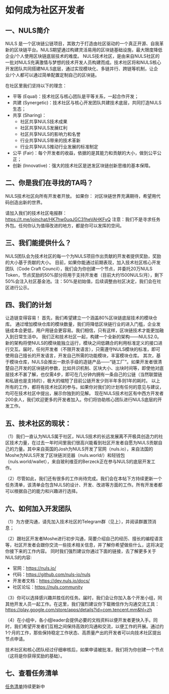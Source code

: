 
# 如何成为社区开发者

## 一、NULS简介
NULS 是一个区块链公链项目，其致力于打造由社区驱动的一个真正开源、自我革新的区块链平台。NULS期望通过构建灵活易用的区块链基础设施，最大限度降低企业/个人使用区块链底层技术的难度。
NULS技术社区，是由来自NULS社区的一批对NULS充满激情与梦想的技术开发人员构建而成。技术社区将和NULS核心开发团队共同搭建NULS底层，通过实现模块化、多链并行、跨链等机制，让企业/个人都可以通过简单配置定制自己的区块链。

在社区里我们坚持以下的理念：
- 平等 (Equal)：技术社区与核心团队是平等关系，一起合作开发；
- 共建 (Synergetic)：技术社区与核心开发团队共建技术底层，共同打造NULS生态；
- 共享 (Sharing)：
    - 社区共享NULS技术成果
    - 社区共享NULS发展红利
    - 社区共享NULS的影响力和名誉
    - 行业共享NULS带来的技术革新
    - 行业共享NULS推动行业发展的标准制定
- 公平 (Fair)：每个开发者的收益，依据的是其能力和贡献的大小，做到公平公正；
- 创新 (Innovative)：强大的技术社区是迸发区块链创新思维的基本保障。

## 二、你是我们在寻找的TA吗？
NULS技术社区向所有开发者开放。
如果你：
对区块链世界充满期待，希望用代码创造出新的世界。

请加入我们的技术社区电报群：https://t.me/joinchat/HK7hw0uqJGC31heVAHKFyQ
注意：我们不是寻求任务外包。任何你认为值得改进的地方，都是你可以发挥的空间。

## 三、我们能提供什么？
NULS团队会为技术社区的每一个为NULS项目作出贡献的开发者提供奖励，奖励的大小基于贡献的大小。
目前，如果你能通过前期表现，加入技术社区核心开发团队（Code Craft Council），我们会为你创建一个节点，并委托20万NULS Token，节点奖励的50%部分将用于支持开发者（目前大约1500NULS/月），剩下50%会注入社区基金池。注：50%是初始值，后续调整由社区决定，我们会在社区进行公示。

## 四、我们的计划
让造链变得容易！
首先，我们希望建立一个涵盖80%区块链底层技术的模块仓库。
通过增加模块仓库的模块数量，我们将降低区块链行业的进入门槛，企业发链成本会更低，用户用链会更容易。我们相信，只有这样，区块链技术才能更加融入到日常生活中。
我们正和技术社区一起，构建一个全新的架构——NULS2.0。新的架构将使NULS的模块能独立运行，模块之间低耦合的利用标准定义的接口进行交互。届时，任何开发者（不限开发语言），只需遵守NULS模块的标准，即可使用自己擅长的开发语言，开发自己所需的功能模块，丰富模块仓库。
其次，基于模块仓库，NULS会推出一款杀手级的造链产品——“链工厂”。如果开发者很清楚自己开发的区块链的参数，比如共识机制、区块大小、出块时间等，即使他对底层技术不甚了解，也仅需4步，即可在几分钟内拥有一条自己的公链（当然联盟链和私链也是支持的），极大的缩短了目前公链开发少则半年多则1年的耗时。
以上所有的工作，都将有技术社区的参与。如果你对我们的计划有任何的意见与建议，均可在技术社区中提出，展示你独到的见解。
现在NULS技术社区有中西方开发者200余人，我们欢迎更多的开发者加入。你们将协助核心团队进行NULS底层的开发工作。

## 五、技术社区的现状：

（1）我们一直认为NULS属于社区，NULS技术的长远发展离不开极具创造力的社区技术力量，在过去一年时间里我们很高兴能看到社区开发者自愿为NULS贡献自己的力量。其中来自英国的Josh为NULS开发了官网（nuls.io），来自法国的Moshe为NULS开发了区块链浏览器（nuls.world/）和轻钱包（nuls.world/wallet），来自玻利维亚的Berzeck正在参与NULS的底层开发工作。

（2）尽管如此，我们还有很多的工作尚待完成。我们会在本帖下方持续更新一个任务清单，该清单会包含NULS的设计、开发、改进等方面的工作。所有开发者都可以根据自己的能力和兴趣进行选择。

## 六、如何加入开发团队
（1）为方便沟通，请先加入技术社区的Telegram群（见上），并阅读群置顶消息；

（2）跟社区开发者Moshe进行初步沟通，简要介绍自己的经历、擅长的编程语言等，社区开发者会跟你交流一些技术相关信息，并了解你希望做些什么，这将决定你接下来的工作内容。
同时我们强烈建议你通过下面的链接，去了解更多关于NULS的内容:

- 官网：https://nuls.io/
- 代码：https://github.com/nuls-io/nuls
- 开发者文档：https://dev.nuls.io/docs/
- 社区论坛：https://nuls.community

（3）你可以选择感兴趣并胜任的任务。届时，我们会让你加入各个开发小组，同其他开发人员一起工作。在这里，我们强烈建议你下载微信作为沟通交流工具：
https://play.google.com/store/apps/details?id=com.tencent.mm&hl=zh

（4）在小组中，各小组leader会提供必要的文档资料以便开发者更快入手。同时，我们希望开发者们互相之间保持高效的沟通和交流，以便工作的开展。通过约1个月的工作，那些保持稳定工作状态、高质量产出的开发者可以向技术社区提出节点申请。

技术社区和核心团队经过仔细审核后，如果申请被批准，我们将为你创建一个节点（这将是你获得奖励的基础）。

## 七、查看任务清单

[任务清单](https://nuls.community/d/90-nuls)持续更新中

